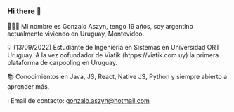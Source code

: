 ### Hi there 👋

🙋🏼‍♂️ Mi nombre es Gonzalo Aszyn, tengo 19 años, soy argentino actualmente viviendo en Uruguay, Montevideo. 

💡 (13/09/2022) Estudiante de Ingeniería en Sistemas en Universidad ORT Uruguay. A la vez cofundador de Viatik (htpps://viatik.com.uy) la primera plataforma de carpooling en Uruguay. 

📚 Conocimientos en Java, JS, React, Native JS, Python y siempre abierto a aprender más.

ℹ️ Email de contacto: gonzalo.aszyn@hotmail.com

